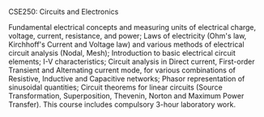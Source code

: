 CSE250: Circuits and Electronics

Fundamental electrical concepts and measuring units of electrical charge, voltage, current, resistance, and power; Laws of electricity (Ohm's law, Kirchhoff's Current and Voltage law) and various methods of electrical circuit analysis (Nodal, Mesh); Introduction to basic electrical circuit elements; I-V characteristics; Circuit analysis in Direct current, First-order Transient and Alternating current mode, for various combinations of Resistive, Inductive and Capacitive networks; Phasor representation of sinusoidal quantities; Circuit theorems for linear circuits (Source Transformation, Superposition, Thevenin, Norton and Maximum Power Transfer). This course includes compulsory 3-hour laboratory work.

